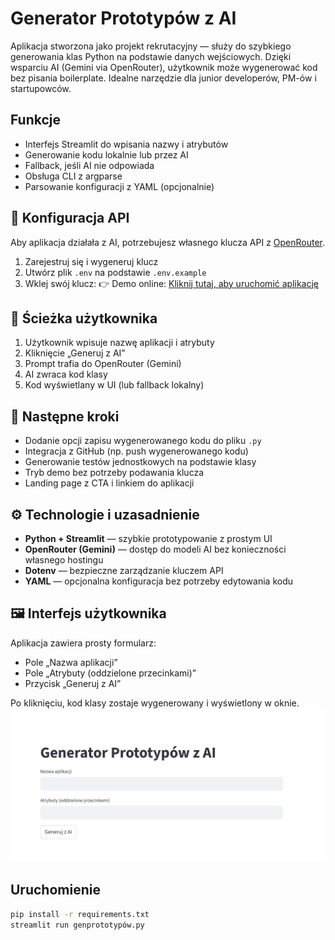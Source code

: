 # Generator Prototypów z AI

Aplikacja stworzona jako projekt rekrutacyjny — służy do szybkiego generowania klas Python na podstawie danych wejściowych. Dzięki wsparciu AI (Gemini via OpenRouter), użytkownik może wygenerować kod bez pisania boilerplate. Idealne narzędzie dla junior developerów, PM-ów i startupowców.


## Funkcje
- Interfejs Streamlit do wpisania nazwy i atrybutów
- Generowanie kodu lokalnie lub przez AI
- Fallback, jeśli AI nie odpowiada
- Obsługa CLI z argparse
- Parsowanie konfiguracji z YAML (opcjonalnie)
## 🔑 Konfiguracja API

Aby aplikacja działała z AI, potrzebujesz własnego klucza API z [OpenRouter](https://openrouter.ai).

1. Zarejestruj się i wygeneruj klucz
2. Utwórz plik `.env` na podstawie `.env.example`
3. Wklej swój klucz:
👉 Demo online: [Kliknij tutaj, aby uruchomić aplikację](https://generatorprotypuw-awqezszjrxhyspezyqde4y.streamlit.app/)
## 🔄 Ścieżka użytkownika

1. Użytkownik wpisuje nazwę aplikacji i atrybuty
2. Kliknięcie „Generuj z AI”
3. Prompt trafia do OpenRouter (Gemini)
4. AI zwraca kod klasy
5. Kod wyświetlany w UI (lub fallback lokalny)


## 🚀 Następne kroki

- Dodanie opcji zapisu wygenerowanego kodu do pliku `.py`
- Integracja z GitHub (np. push wygenerowanego kodu)
- Generowanie testów jednostkowych na podstawie klasy
- Tryb demo bez potrzeby podawania klucza
- Landing page z CTA i linkiem do aplikacji

## ⚙️ Technologie i uzasadnienie

- **Python + Streamlit** — szybkie prototypowanie z prostym UI
- **OpenRouter (Gemini)** — dostęp do modeli AI bez konieczności własnego hostingu
- **Dotenv** — bezpieczne zarządzanie kluczem API
- **YAML** — opcjonalna konfiguracja bez potrzeby edytowania kodu
## 🖼️ Interfejs użytkownika

Aplikacja zawiera prosty formularz:
- Pole „Nazwa aplikacji”
- Pole „Atrybuty (oddzielone przecinkami)”
- Przycisk „Generuj z AI”

Po kliknięciu, kod klasy zostaje wygenerowany i wyświetlony w oknie.
![Zrzut ekranu aplikacji](apkascreen.png)

## Uruchomienie
```bash
pip install -r requirements.txt
streamlit run genprototypów.py
